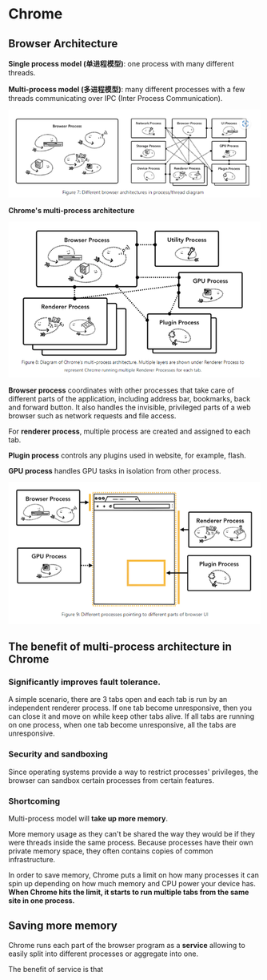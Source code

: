 # Chrome

## Browser Architecture

**Single process model (单进程模型)**: one process with many different threads.

**Multi-process model (多进程模型)**: many different processes with a few threads communicating over IPC (Inter Process Communication).

![image-20221111113559251](.\png\image-20221111113559251.png)

**Chrome's multi-process architecture**

![image-20221111113917048](.\png\image-20221111113917048.png)

**Browser process** coordinates with other processes that take care of different parts of the application, including address bar, bookmarks, back and forward button. It also handles the invisible, privileged parts of  a web browser such as network requests and file access.

For **renderer process**, multiple process are created and assigned to each tab.

**Plugin process** controls any plugins used in website, for example, flash.

**GPU process** handles GPU tasks in isolation from other process.

![image-20221111132432151](.\png\image-20221111132432151.png)

## The benefit of multi-process architecture in Chrome

### Significantly improves fault tolerance.

A simple scenario, there are 3 tabs open and each tab is run by an independent renderer process. If one tab become unresponsive, then you can close it and move on while keep other tabs alive.  If all tabs are running on one process, when one tab become unresponsive, all the tabs are unresponsive.

### Security and sandboxing

Since operating systems provide a way to restrict processes' privileges, the browser can sandbox certain processes from certain features.

### Shortcoming

Multi-process model will **take up more memory**. 

More memory usage as they can't be shared the way they would be if they were threads inside the same process. Because processes have their own private memory space, they often contains copies of common infrastructure. 

In order to save memory, Chrome puts a limit on how many processes it can spin up depending on how much memory and CPU power your device has. **When Chrome hits the limit, it starts to run multiple tabs from the same site in one process.**

## Saving more memory

Chrome runs each part of the browser program as a **service** allowing to easily split into different processes or aggregate into one.

The benefit of service is that 